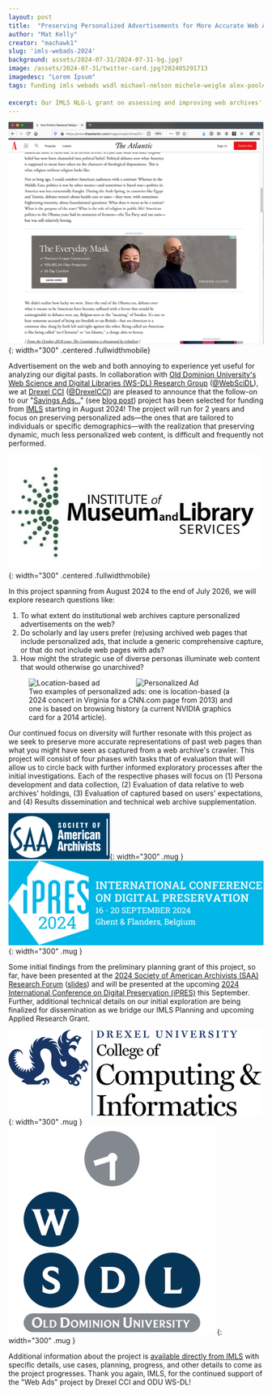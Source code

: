```yaml
---
layout: post
title:  "Preserving Personalized Advertisements for More Accurate Web Archives"
author: "Mat Kelly"
creator: "machawk1"
slug: 'imls-webads-2024'
background: assets/2024-07-31/2024-07-31-bg.jpg?
image: /assets/2024-07-31/twitter-card.jpg?202405291713
imagedesc: "Lorem Ipsum"
tags: funding imls webads wsdl michael-nelson michele-weigle alex-poole personalization saa ipres

excerpt: Our IMLS NLG-L grant on assessing and improving web archives' holdings of online advertisements has been selected for funding!
---
```


![COVID Web Ad >](/assets/2024-07-31/mask-ad-not-covid-article.png){: width="300" .centered   .fullwidthmobile}

Advertisement on the web and both annoying to experience yet useful for analyzing our digital pasts. In collaboration with <a href="https://oduwsdl.github.io/">Old Dominion University's Web Science and Digital Libraries (WS-DL) Research Group</a> (<a href="https://x.com/webscidl">@WebSciDL</a>), we at <a href="https://drexel.edu/cci/">Drexel CCI</a> (<a href="https://x.com/DrexelCCI">@DrexelCCI</a>) are pleased to announce that the follow-on to our "<a href="https://www.imls.gov/grants/awarded/lg-252362-ols-22">Savings Ads...</a>" (see <a href="/imls-webads">blog post</a>) project has been selected for funding from <a href="https://www.imls.gov/">IMLS</a> starting in August 2024! The project will run for 2 years and focus on preserving personalized ads&mdash;the ones that are tailored to individuals or specific demographics&mdash;with the realization that preserving dynamic, much less personalized web content, is difficult and frequently not performed.

![IMLS Logo >](/assets/logos/imls-logo.png){: width="300" .centered   .fullwidthmobile}

In this project spanning from August 2024 to the end of July 2026, we will explore research questions like:

<ol>
<li>To what extent do institutional web archives capture personalized advertisements on the web?</li>
<li>Do scholarly and lay users prefer (re)using archived web pages that include personalized ads, that include a generic comprehensive capture, or that do not include web pages with ads?</li>
<li>How might the strategic use of diverse personas illuminate web content that would otherwise go unarchived?</li>
</ol>

<figure>
  <img src="{{site.url}}/assets/2024-07-31/location_based_ad_1_during_crawl_time.png" alt="Location-based ad" style="width: 50%; float: left;" />
  <img src="{{site.url}}/assets/2024-07-31/personalized_ad_GPU_AI.png" alt="Personalized Ad" style="width: 50%;"  />
  <figcaption>Two examples of personalized ads: one is location-based (a 2024 concert in Virginia for a CNN.com page from 2013) and one is based on browsing history (a current NVIDIA graphics card for a 2014 article).</figcaption>
</figure>

Our continued focus on diversity will further resonate with this project as we seek to preserve more accurate representations of past web pages than what you might have seen as captured from a web archive's crawler. This project will consist of four phases with tasks that of evaluation that will allow us to circle back with further informed exploratory processes after the initial investigations. Each of the respective phases will focus on (1) Persona development and data collection, (2) Evaluation of data relative to web archives' holdings, (3) Evaluation of captured based on users' expectations, and (4) Results dissemination and technical web archive supplementation.

![SAA Logo >](/assets/logos/saa-logo.png){: width="300" .mug }
![iPRES 2024 Logo >](/assets/logos/ipres2024-logo.png){: width="300" .mug }

Some initial findings from the preliminary planning grant of this project, so far, have been presented at the <a href="https://www2.archivists.org/am2024/research-forum-2024">2024 Society of American Archivists (SAA) Research Forum</a> (<a href="https://matkelly.com/SAA2024">slides</a>) and will be presented at the upcoming <a href="https://ipres2024.pubpub.org/">2024 International Conference on Digital Preservation (iPRES)</a> this September. Further, additional technical details on our initial exploration are being finalized for dissemination as we bridge our IMLS Planning and upcoming Applied Research Grant.

![Drexel CCI Logo <](/assets/logos/drexel-cci.png){: width="300" .mug }
![ODU WS-DL Logo <](/assets/logos/odu-wsdl.png){: width="300" .mug }

Additional information about the project is <a href="https://www.imls.gov/grants/awarded/lg-256695-ols-24">available directly from IMLS</a> with specific details, use cases, planning, progress, and other details to come as the project progresses. Thank you again, IMLS, for the continued support of the "Web Ads" project by Drexel CCI and ODU WS-DL!
